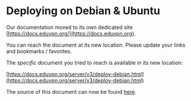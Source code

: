 # Deploying on Debian & Ubuntu
    
Our documentation moved to its own dedicated site 
[https://docs.eduvpn.org/](https://docs.eduvpn.org).

You can reach the document at its new location. Please update your links and 
bookmarks / favorites.

The _specific_ document you tried to reach is available in its new location:

[https://docs.eduvpn.org/server/v3/deploy-debian.html](https://docs.eduvpn.org/server/v3/deploy-debian.html)

The source of this document can now be found [here](https://codeberg.org/eduVPN/documentation/src/branch/v3/deploy-debian.md).
